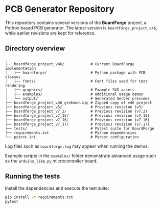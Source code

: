 # PCB Generator Repository

This repository contains several versions of the **BoardForge** project, a Python based PCB generator.  The latest version is `boardforge_project_v46`, while earlier revisions are kept for reference.

## Directory overview

```
.
├── boardforge_project_v46/            # Current BoardForge implementation
│   ├── boardforge/                    # Python package with PCB classes
│   ├── fonts/                         # Font files used for text rendering
│   ├── graphics/                      # Example SVG assets
│   ├── examples/                      # Additional usage demos
│   └── output/                        # Generated Gerber previews
├── boardforge_project_v46_grokmod.zip # Zipped copy of v46 project
├── boardforge_project_v5/             # Previous revision (v5)
├── boardforge_project_v7_2/           # Previous revision (v7.2)
├── boardforge_project_v7_15/          # Previous revision (v7.15)
├── boardforge_project_v7_16/          # Previous revision (v7.16)
├── boardforge_project_v7_17/          # Previous revision (v7.17)
├── tests/                             # Pytest suite for BoardForge
├── requirements.txt                   # Python dependencies
└── pytest.ini                         # Pytest configuration
```

Log files such as `boardforge.log` may appear when running the demos.

Example scripts in the `examples/` folder demonstrate advanced usage such as
the `arduino_like.py` microcontroller board.

## Running the tests

Install the dependencies and execute the test suite:

```bash
pip install -r requirements.txt
pytest
```
